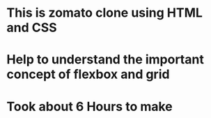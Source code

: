 # This is zomato clone using HTML and CSS
# Help to understand the important concept of flexbox and grid
# Took about 6 Hours to make
